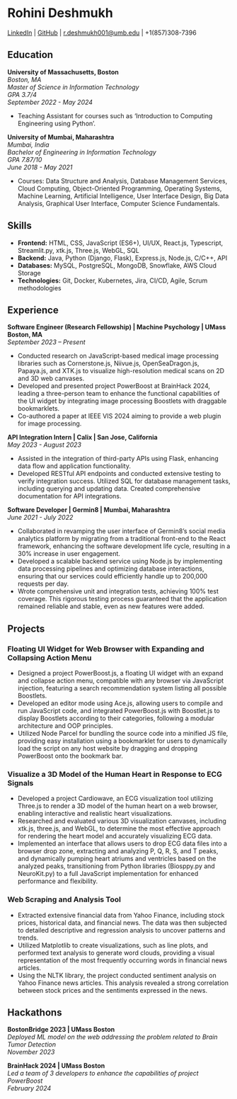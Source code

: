 # Rohini Deshmukh

[LinkedIn](https://www.linkedin.com/in/rohinideshmukh/) | [GitHub](https://github.com/RohiniDeshmukh) | r.deshmukh001@umb.edu | +1(857)308-7396

## Education

**University of Massachusetts, Boston**  
*Boston, MA*  
*Master of Science in Information Technology*  
*GPA 3.7/4*  
*September 2022 - May 2024*  
- Teaching Assistant for courses such as ‘Introduction to Computing Engineering using Python’.

**University of Mumbai, Maharashtra**  
*Mumbai, India*  
*Bachelor of Engineering in Information Technology*  
*GPA 7.87/10*  
*June 2018 - May 2021*  
- Courses: Data Structure and Analysis, Database Management Services, Cloud Computing, Object-Oriented Programming, Operating Systems, Machine Learning, Artificial Intelligence, User Interface Design, Big Data Analysis, Graphical User Interface, Computer Science Fundamentals.

## Skills

- **Frontend:** HTML, CSS, JavaScript (ES6+), UI/UX, React.js, Typescript, Streamlit.py, xtk.js, Three.js, WebGL, SQL
- **Backend:** Java, Python (Django, Flask), Express.js, Node.js, C/C++, API
- **Databases:** MySQL, PostgreSQL, MongoDB, Snowflake, AWS Cloud Storage
- **Technologies:** Git, Docker, Kubernetes, Jira, CI/CD, Agile, Scrum methodologies

## Experience

**Software Engineer (Research Fellowship) | Machine Psychology | UMass Boston, MA**  
*September 2023 – Present*  
- Conducted research on JavaScript-based medical image processing libraries such as Cornerstone.js, Niivue.js, OpenSeaDragon.js, Papaya.js, and XTK.js to visualize high-resolution medical scans on 2D and 3D web canvases.
- Developed and presented project PowerBoost at BrainHack 2024, leading a three-person team to enhance the functional capabilities of the UI widget by integrating image processing Boostlets with draggable bookmarklets.
- Co-authored a paper at IEEE VIS 2024 aiming to provide a web plugin for image processing.

**API Integration Intern | Calix | San Jose, California**  
*May 2023 - August 2023*  
- Assisted in the integration of third-party APIs using Flask, enhancing data flow and application functionality.
- Developed RESTful API endpoints and conducted extensive testing to verify integration success. Utilized SQL for database management tasks, including querying and updating data. Created comprehensive documentation for API integrations.

**Software Developer | Germin8 | Mumbai, Maharashtra**  
*June 2021 - July 2022*  
- Collaborated in revamping the user interface of Germin8’s social media analytics platform by migrating from a traditional front-end to the React framework, enhancing the software development life cycle, resulting in a 30% increase in user engagement.
- Developed a scalable backend service using Node.js by implementing data processing pipelines and optimizing database interactions, ensuring that our services could efficiently handle up to 200,000 requests per day.
- Wrote comprehensive unit and integration tests, achieving 100% test coverage. This rigorous testing process guaranteed that the application remained reliable and stable, even as new features were added.

## Projects

### Floating UI Widget for Web Browser with Expanding and Collapsing Action Menu
- Designed a project PowerBoost.js, a floating UI widget with an expand and collapse action menu, compatible with any browser via JavaScript injection, featuring a search recommendation system listing all possible Boostlets.
- Developed an editor mode using Ace.js, allowing users to compile and run JavaScript code, and integrated PowerBoost.js with Boostlet.js to display Boostlets according to their categories, following a modular architecture and OOP principles.
- Utilized Node Parcel for bundling the source code into a minified JS file, providing easy installation using a bookmarklet for users to dynamically load the script on any host website by dragging and dropping PowerBoost onto the bookmark bar.

### Visualize a 3D Model of the Human Heart in Response to ECG Signals
- Developed a project Cardiowave, an ECG visualization tool utilizing Three.js to render a 3D model of the human heart on a web browser, enabling interactive and realistic heart visualizations.
- Researched and evaluated various 3D visualization canvases, including xtk.js, three.js, and WebGL, to determine the most effective approach for rendering the heart model and accurately visualizing ECG data.
- Implemented an interface that allows users to drop ECG data files into a browser drop zone, extracting and analyzing P, Q, R, S, and T peaks, and dynamically pumping heart atriums and ventricles based on the analyzed peaks, transitioning from Python libraries (Biosppy.py and NeuroKit.py) to a full JavaScript implementation for enhanced performance and flexibility.

### Web Scraping and Analysis Tool
- Extracted extensive financial data from Yahoo Finance, including stock prices, historical data, and financial news. The data was then subjected to detailed descriptive and regression analysis to uncover patterns and trends.
- Utilized Matplotlib to create visualizations, such as line plots, and performed text analysis to generate word clouds, providing a visual representation of the most frequently occurring words in financial news articles.
- Using the NLTK library, the project conducted sentiment analysis on Yahoo Finance news articles. This analysis revealed a strong correlation between stock prices and the sentiments expressed in the news.

## Hackathons

**BostonBridge 2023 | UMass Boston**  
*Deployed ML model on the web addressing the problem related to Brain Tumor Detection*  
*November 2023*

**BrainHack 2024 | UMass Boston**  
*Led a team of 3 developers to enhance the capabilities of project PowerBoost*  
*February 2024*
